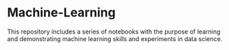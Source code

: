 # Machine-Learning
This repository includes a series of notebooks with the purpose of learning and demonstrating machine learning skills and experiments in data science.

